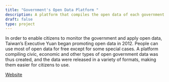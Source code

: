 ```yaml
---
title: "Government's Open Data Platform "
description: A platform that compiles the open data of each government body.
draft: false
type: project
---
```

In order to enable citizens to monitor the government and apply open data, Taiwan’s Executive Yuan began promoting open data in 2012. People can use most of open data for free except for some special cases. A platform compiling civic, economic and other types of open government data was thus created, and the data were released in a variety of formats, making them easier for citizens to use.

[W﻿ebsite](https://data.gov.tw/)